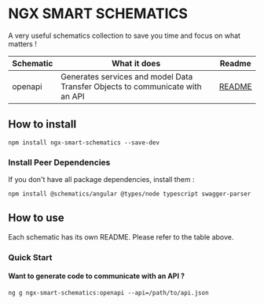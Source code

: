 # NGX SMART SCHEMATICS

A very useful schematics collection to save you time and focus on what matters !

| Schematic | What it does | Readme |
| ------ | ------ | ----- |
| openapi | Generates services and model Data Transfer Objects to communicate with an API | [README](./src/openapi/README.md) |

## How to install
`npm install ngx-smart-schematics --save-dev`

### Install Peer Dependencies

If you don't have all package dependencies, install them :

`npm install @schematics/angular @types/node typescript swagger-parser`

## How to use

Each schematic has its own README. Please refer to the table above.

### Quick Start

#### Want to generate code to communicate with an API ?

`ng g ngx-smart-schematics:openapi --api=/path/to/api.json`
